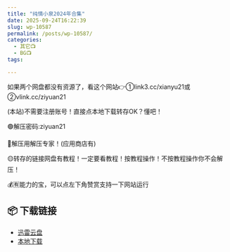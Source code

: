 ```yaml
---
title: "纯情小泉2024年合集"
date: 2025-09-24T16:22:39
slug: wp-10587
permalink: /posts/wp-10587/
categories:
  - 其它📺
  - BG📺
tags:

---
```


如果两个网盘都没有资源了，看这个网站👉①link3.cc/xianyu21或②vlink.cc/ziyuan21

(本站)不需要注册账号！直接点本地下载转存OK？懂吧！

🟢解压密码:ziyuan21

🔵解压用解压专家！(应用商店有)

🟡转存的链接网盘有教程！一定要看教程！按教程操作！不按教程操作你不会解压！

💰🈶能力的宝，可以点左下角赞赏支持一下网站运行

## 📦 下载链接
- [迅雷云盘](https://blziyuan21.com/pay-download/10587?key=d3f1e21c95&down_id=0)
- [本地下载](https://blziyuan21.com/pay-download/10587?key=d3f1e21c95&down_id=1)


